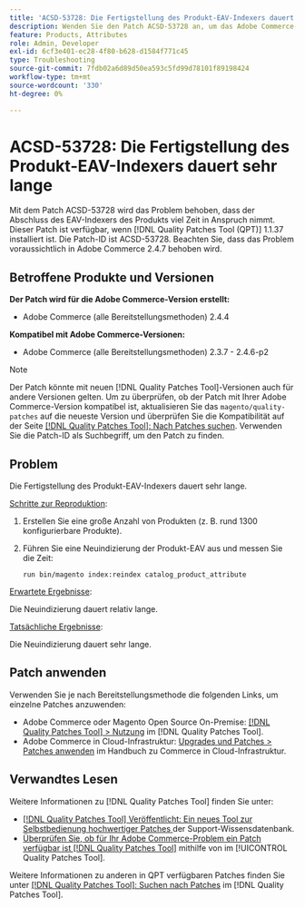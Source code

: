 ```yaml
---
title: 'ACSD-53728: Die Fertigstellung des Produkt-EAV-Indexers dauert sehr lange'
description: Wenden Sie den Patch ACSD-53728 an, um das Adobe Commerce-Problem zu beheben, bei dem der Abschluss des EAV-Indexers des Produkts lange dauert.
feature: Products, Attributes
role: Admin, Developer
exl-id: 6cf3e401-ec28-4f80-b628-d1584f771c45
type: Troubleshooting
source-git-commit: 7fdb02a6d89d50ea593c5fd99d78101f89198424
workflow-type: tm+mt
source-wordcount: '330'
ht-degree: 0%

---
```


# ACSD-53728: Die Fertigstellung des Produkt-EAV-Indexers dauert sehr lange

Mit dem Patch ACSD-53728 wird das Problem behoben, dass der Abschluss des EAV-Indexers des Produkts viel Zeit in Anspruch nimmt. Dieser Patch ist verfügbar, wenn [!DNL Quality Patches Tool (QPT)] 1.1.37 installiert ist. Die Patch-ID ist ACSD-53728. Beachten Sie, dass das Problem voraussichtlich in Adobe Commerce 2.4.7 behoben wird.

## Betroffene Produkte und Versionen

**Der Patch wird für die Adobe Commerce-Version erstellt:**

* Adobe Commerce (alle Bereitstellungsmethoden) 2.4.4

**Kompatibel mit Adobe Commerce-Versionen:**

* Adobe Commerce (alle Bereitstellungsmethoden) 2.3.7 - 2.4.6-p2

>[!NOTE]
>
>Der Patch könnte mit neuen [!DNL Quality Patches Tool]-Versionen auch für andere Versionen gelten. Um zu überprüfen, ob der Patch mit Ihrer Adobe Commerce-Version kompatibel ist, aktualisieren Sie das `magento/quality-patches` auf die neueste Version und überprüfen Sie die Kompatibilität auf der Seite [[!DNL Quality Patches Tool]: Nach Patches suchen](https://experienceleague.adobe.com/tools/commerce-quality-patches/index.html). Verwenden Sie die Patch-ID als Suchbegriff, um den Patch zu finden.

## Problem

Die Fertigstellung des Produkt-EAV-Indexers dauert sehr lange.

<u>Schritte zur Reproduktion</u>:

1. Erstellen Sie eine große Anzahl von Produkten (z. B. rund 1300 konfigurierbare Produkte).
1. Führen Sie eine Neuindizierung der Produkt-EAV aus und messen Sie die Zeit:

   `run bin/magento index:reindex catalog_product_attribute`

<u>Erwartete Ergebnisse</u>:

Die Neuindizierung dauert relativ lange.

<u>Tatsächliche Ergebnisse</u>:

Die Neuindizierung dauert sehr lange.

## Patch anwenden

Verwenden Sie je nach Bereitstellungsmethode die folgenden Links, um einzelne Patches anzuwenden:

* Adobe Commerce oder Magento Open Source On-Premise: [[!DNL Quality Patches Tool] > Nutzung](/help/tools/quality-patches-tool/usage.md) im [!DNL Quality Patches Tool].
* Adobe Commerce in Cloud-Infrastruktur: [Upgrades und Patches > Patches anwenden](https://experienceleague.adobe.com/docs/commerce-cloud-service/user-guide/develop/upgrade/apply-patches.html) im Handbuch zu Commerce in Cloud-Infrastruktur.

## Verwandtes Lesen

Weitere Informationen zu [!DNL Quality Patches Tool] finden Sie unter:

* [[!DNL Quality Patches Tool] Veröffentlicht: Ein neues Tool zur Selbstbedienung hochwertiger Patches ](https://experienceleague.adobe.com/en/docs/commerce-operations/tools/quality-patches-tool/quality-patches-tool-to-self-serve-quality-patches) der Support-Wissensdatenbank.
* [Überprüfen Sie, ob für Ihr Adobe Commerce-Problem ein Patch verfügbar ist [!DNL Quality Patches Tool]](/help/tools/quality-patches-tool/patches-available-in-qpt/check-patch-for-magento-issue-with-magento-quality-patches.md) mithilfe von im [!UICONTROL Quality Patches Tool].


Weitere Informationen zu anderen in QPT verfügbaren Patches finden Sie unter [[!DNL Quality Patches Tool]: Suchen nach Patches](https://experienceleague.adobe.com/tools/commerce-quality-patches/index.html) im [!DNL Quality Patches Tool].
